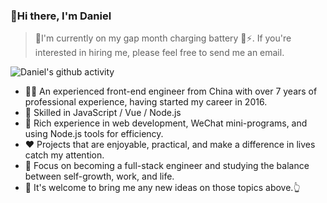 ### 👋Hi there, I'm Daniel

>🌴I'm currently on my gap month charging battery 🔌⚡. If you're interested in hiring me, please feel free to send me an email.

![Daniel's github activity](https://github-readme-stats.vercel.app/api?username=danni-cool&theme=onedark)

- 👨‍💻 An experienced front-end engineer from China with over 7 years of professional experience, having started my career in 2016.
- 🔨 Skilled in JavaScript / Vue / Node.js
- 🔭 Rich experience in web development, WeChat mini-programs, and using Node.js tools for efficiency.
- ❤  Projects that are enjoyable, practical, and make a difference in lives catch my attention.
- 📒 Focus on becoming a full-stack engineer and studying the balance between self-growth, work, and life.
- 👏 It's welcome to bring me any new ideas on those topics above.👆

